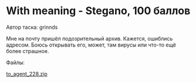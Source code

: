 # With meaning - Stegano, 100 баллов
Автор таска: grinnds

Мне на почту пришёл подозрительный архив. Кажется, ошиблись адресом. Боюсь открывать его, может, там вирусы или что-то ещё более страшное.

Файлы:

[to_agent_228.zip](to_agent_228.zip)
